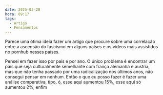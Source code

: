 ```yaml
---
date: 2025-02-20
hora: 09:17
tags:
  - Artigo
  - Pensamentos
---
```





Parece uma ótima ideia fazer um artigo que procure sobre uma correlação entre a ascensão do fascismo em alguns países e os vídeos mais assistidos no pornhub nesses países.

Pensei em fazer isso por país e por ano. O único problema é encontrar um país que seja culturalmente semelhante com frança alemanha e austria, mas que não tenha passado por uma radicalização nos últimos anos, não consegui pensar em nenhum. Então o que eu posso fazer é fazer uma análise comparativa, tipo, ó, esse aqui aumentou 15%, esse aqui só aumentou 2%, enfim 
